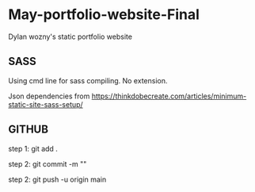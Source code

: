 # May-portfolio-website-Final

Dylan wozny's static portfolio website

## SASS

Using cmd line for sass compiling. No extension.

Json dependencies from https://thinkdobecreate.com/articles/minimum-static-site-sass-setup/

## GITHUB

step 1: git add .

step 2: git commit -m ""

step 2: git push -u origin main
